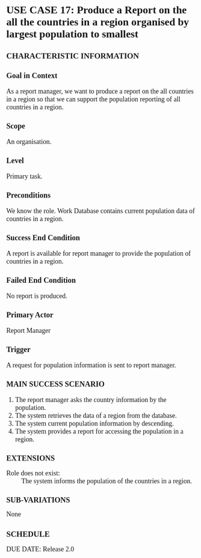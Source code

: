 <h1 style="font-family: 'Times New Roman'">USE CASE 17: Produce a Report on the all the countries in a region organised by largest population to smallest</h1>
<h2 style="font-family: 'Times New Roman'"> CHARACTERISTIC INFORMATION</h2>

<h3 style="font-family: 'Times New Roman'; font-size: 20px">Goal in Context</h3>
<span style="font-family: 'Times New Roman'; font-size: 18px;"> As a report manager, we want to produce a report on the all countries in a region so that we can support the population reporting of all countries in a region.</span>

<h3 style="font-family: 'Times New Roman'; font-size: 20px">Scope</h3>
<span style="font-family: 'Times New Roman'; font-size: 18px;">An organisation.</span>

<h3 style="font-family: 'Times New Roman'; font-size: 20px">Level</h3>
<span style="font-family: 'Times New Roman'; font-size: 18px;">Primary task.</span>

<h3 style="font-family: 'Times New Roman'; font-size: 20px">Preconditions</h3>
<span style="font-family: 'Times New Roman'; font-size: 18px;">We know the role. Work Database contains current population data of countries in a region.</span>

<h3 style="font-family: 'Times New Roman'; font-size: 20px">Success End Condition</h3>
<span style="font-family: 'Times New Roman'; font-size: 18px;"> A report is available for report manager to provide the population of countries in a region.</span>

<h3 style="font-family: 'Times New Roman'; font-size: 20px">Failed End Condition</h3>
<span style="font-family: 'Times New Roman'; font-size: 18px;">No report is produced.</span>

<h3 style="font-family: 'Times New Roman'; font-size: 20px">Primary Actor</h3>
<span style="font-family: 'Times New Roman'; font-size: 18px;">Report Manager</span>

<h3 style="font-family: 'Times New Roman'; font-size: 20px">Trigger</h3>
<span style="font-family: 'Times New Roman'; font-size: 18px;"> A request for population information is sent to report manager. </span>

<h3 style="font-family: 'Times New Roman'; font-size: 20px">MAIN SUCCESS SCENARIO</h3> 
<ol>
<li style="font-family: 'Times New Roman'; font-size: 18px;">The report manager asks the country information by the population.</li>  
<li style="font-family: 'Times New Roman'; font-size: 18px;">The system retrieves the data of a region from the database.</li>
<li style="font-family: 'Times New Roman'; font-size: 18px;">The system current population information by descending.</li> 
<li style="font-family: 'Times New Roman'; font-size: 18px;">The system provides a report for accessing the population in a region. </li> 
</ol>
<h2 style="font-family: 'Times New Roman'; font-size: 20px">EXTENSIONS</h2> 
<dl style="font-family: 'Times New Roman'; font-size: 18px">
<dt>Role does not exist:</dt>
<dd>The system informs the population of the countries in a region.</dd>
</dl>
<h2 style="font-family: 'Times New Roman'; font-size: 20px">SUB-VARIATIONS</h2> 
<span style="font-family: 'Times New Roman';font-size: 18px;">None</span>
<h2 style="font-family: 'Times New Roman'">SCHEDULE</h2> 
<span style="font-family: 'Times New Roman'; font-size: 18px;"> DUE DATE: Release 2.0</span>